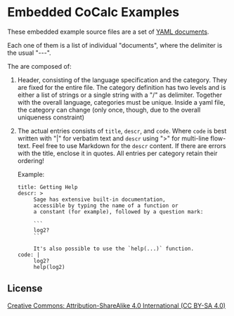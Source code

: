 # Embedded CoCalc Examples

These embedded example source files are a set of [YAML documents](http://www.yaml.org/).

Each one of them is a list of individual "documents",
where the delimiter is the usual "---".

The are composed of:

1. Header, consisting of the language specification and the category.
   They are fixed for the entire file.
   The category definition has two levels and is either a list of strings
   or a single string with a "/" as delimiter.
   Together with the overall language, categories must be unique.
   Inside a yaml file, the category can change
   (only once, though, due to the overall uniqueness constraint)
2. The actual entries consists of `title`, `descr`, and `code`.
   Where `code` is best written with "|" for verbatim text and `descr` using ">" for multi-line flow-text.
   Feel free to use Markdown for the `descr` content.
   If there are errors with the title, enclose it in quotes.
   All entries per category retain their ordering!

   Example:

       title: Getting Help
       descr: >
            Sage has extensive built-in documentation,
            accessible by typing the name of a function or
            a constant (for example), followed by a question mark:

            ```
            log2?
            ```

            It's also possible to use the `help(...)` function.
       code: |
            log2?
            help(log2)

## License

[Creative Commons: Attribution-ShareAlike 4.0 International (CC BY-SA 4.0)](https://creativecommons.org/licenses/by-sa/4.0/)

